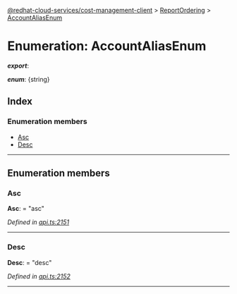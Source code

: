 [@redhat-cloud-services/cost-management-client](../README.md) > [ReportOrdering](../modules/reportordering.md) > [AccountAliasEnum](../enums/reportordering.accountaliasenum.md)

# Enumeration: AccountAliasEnum

*__export__*: 

*__enum__*: {string}

## Index

### Enumeration members

* [Asc](reportordering.accountaliasenum.md#asc)
* [Desc](reportordering.accountaliasenum.md#desc)

---

## Enumeration members

<a id="asc"></a>

###  Asc

**Asc**:  = "asc"

*Defined in [api.ts:2151](https://github.com/RedHatInsights/javascript-clients/blob/master/packages/cost-management/api.ts#L2151)*

___
<a id="desc"></a>

###  Desc

**Desc**:  = "desc"

*Defined in [api.ts:2152](https://github.com/RedHatInsights/javascript-clients/blob/master/packages/cost-management/api.ts#L2152)*

___

